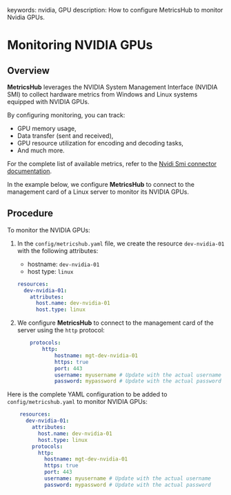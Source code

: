 keywords: nvidia, GPU
description: How to configure MetricsHub to monitor Nvidia GPUs.

# Monitoring NVIDIA GPUs

## Overview

**MetricsHub** leverages the NVIDIA System Management Interface (NVIDIA SMI) to collect hardware metrics from Windows and Linux systems equipped with NVIDIA GPUs.

By configuring monitoring, you can track:
* GPU memory usage,
* Data transfer (sent and received),
* GPU resource utilization for encoding and decoding tasks,
* And much more.

For the complete list of available metrics, refer to the [Nvidi Smi connector documentation](https://www.metricshub.com/docs/latest/connectors/nvidiasmi.html#!#metrics).

In the example below, we configure **MetricsHub** to connect to the management card of a Linux server to monitor its NVIDIA GPUs. 


## Procedure

To monitor the NVIDIA GPUs:

1. In the `config/metricshub.yaml` file, we create the resource `dev-nvidia-01` with the following attributes:

   * hostname: `dev-nvidia-01`
   * host type: `linux`

    ```yaml
    resources:
      dev-nvidia-01:
        attributes:
          host.name: dev-nvidia-01
          host.type: linux
    ```

2. We configure **MetricsHub** to connect to the management card of the server using the `http` protocol:

    ```yaml
        protocols:
            http:
                hostname: mgt-dev-nvidia-01
                https: true
                port: 443
                username: myusername # Update with the actual username
                password: mypassword # Update with the actual password
    ```

Here is the complete YAML configuration to be added to `config/metricshub.yaml` to monitor NVIDIA GPUs:

```yaml
    resources:
      dev-nvidia-01:
        attributes:
          host.name: dev-nvidia-01
          host.type: linux
        protocols:
          http:
            hostname: mgt-dev-nvidia-01
            https: true
            port: 443
            username: myusername # Update with the actual username
            password: mypassword # Update with the actual password
```